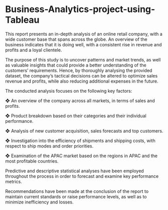 # Business-Analytics-project-using-Tableau
This report presents an in-depth analysis of an online retail company, with a wide customer
base that spans across the globe. An overview of the business indicates that it is doing well,
with a consistent rise in revenue and profits and a loyal clientele.

The purpose of this study is to uncover patterns and market trends, as well as valuable
insights that could provide a better understanding of the customers’ requirements.
Hence, by thoroughly analysing the provided dataset, the company’s tactical decisions can
be altered to optimize sales revenue and profits, while also reducing additional expenses in
the future.

The conducted analysis focuses on the following key factors:

❖ An overview of the company across all markets, in terms of sales and profits.

❖ Product breakdown based on their categories and their individual performance.

❖ Analysis of new customer acquisition, sales forecasts and top customers.

❖ Investigation into the efficiency of shipments and shipping costs, with respect to ship
modes and order priorities.

❖ Examination of the APAC market based on the regions in APAC and the most
profitable countries.

Predictive and descriptive statistical analyses have been employed throughout the process
in order to forecast and examine key performance metrics.

Recommendations have been made at the conclusion of the report to maintain current
standards or raise performance levels, as well as to minimize inefficiency and losses.
